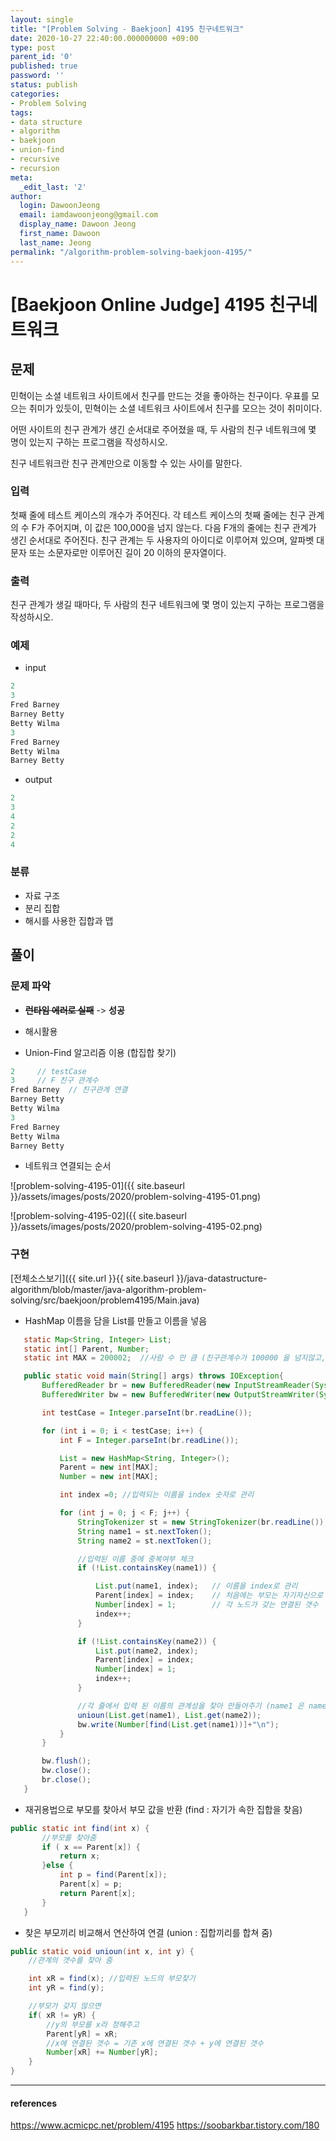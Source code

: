 ```yaml
---
layout: single
title: "[Problem Solving - Baekjoon] 4195 친구네트워크"
date: 2020-10-27 22:40:00.000000000 +09:00
type: post
parent_id: '0'
published: true
password: ''
status: publish
categories:
- Problem Solving
tags:
- data structure
- algorithm
- baekjoon
- union-find
- recursive
- recursion
meta:
  _edit_last: '2'
author:
  login: DawoonJeong
  email: iamdawoonjeong@gmail.com
  display_name: Dawoon Jeong
  first_name: Dawoon
  last_name: Jeong
permalink: "/algorithm-problem-solving-baekjoon-4195/"
---
```

# [Baekjoon Online Judge] 4195 친구네트워크

## 문제
민혁이는 소셜 네트워크 사이트에서 친구를 만드는 것을 좋아하는 친구이다. 우표를 모으는 취미가 있듯이, 민혁이는 소셜 네트워크 사이트에서 친구를 모으는 것이 취미이다.

어떤 사이트의 친구 관계가 생긴 순서대로 주어졌을 때, 두 사람의 친구 네트워크에 몇 명이 있는지 구하는 프로그램을 작성하시오.

친구 네트워크란 친구 관계만으로 이동할 수 있는 사이를 말한다.

### 입력
첫째 줄에 테스트 케이스의 개수가 주어진다. 각 테스트 케이스의 첫째 줄에는 친구 관계의 수 F가 주어지며, 이 값은 100,000을 넘지 않는다. 다음 F개의 줄에는 친구 관계가 생긴 순서대로 주어진다. 친구 관계는 두 사용자의 아이디로 이루어져 있으며, 알파벳 대문자 또는 소문자로만 이루어진 길이 20 이하의 문자열이다.

### 출력
친구 관계가 생길 때마다, 두 사람의 친구 네트워크에 몇 명이 있는지 구하는 프로그램을 작성하시오.

### 예제
- input

```java
2
3
Fred Barney
Barney Betty
Betty Wilma
3
Fred Barney
Betty Wilma
Barney Betty
```

- output

```java
2
3
4
2
2
4
```

### 분류
- 자료 구조
- 분리 집합
- 해시를 사용한 집합과 맵

## 풀이

### 문제 파악
- ~~**런타임 에러로 실패**~~ -> **성공**

- 해시활용
- Union-Find 알고리즘 이용 (합집합 찾기)

```java
2     // testCase
3     // F 친구 관계수
Fred Barney  // 친구관계 연결
Barney Betty
Betty Wilma
3
Fred Barney
Betty Wilma
Barney Betty
```

- 네트워크 연결되는 순서

![problem-solving-4195-01]({{ site.baseurl }}/assets/images/posts/2020/problem-solving-4195-01.png)


![problem-solving-4195-02]({{ site.baseurl }}/assets/images/posts/2020/problem-solving-4195-02.png)



### 구현

[전체소스보기]({{ site.url }}{{ site.baseurl }}/java-datastructure-algorithm/blob/master/java-algorithm-problem-solving/src/baekjoon/problem4195/Main.java)

- HashMap 이름을 담을 List를 만들고 이름을 넣음

```java
   static Map<String, Integer> List;
   static int[] Parent, Number;
   static int MAX = 200002;  //사람 수 만 큼 (친구관계수가 100000 을 넘지않고, 한줄에 2명씩들어가서 최대값 잡아줌)

   public static void main(String[] args) throws IOException{
       BufferedReader br = new BufferedReader(new InputStreamReader(System.in));
       BufferedWriter bw = new BufferedWriter(new OutputStreamWriter(System.out));

       int testCase = Integer.parseInt(br.readLine());

       for (int i = 0; i < testCase; i++) {
           int F = Integer.parseInt(br.readLine());

           List = new HashMap<String, Integer>();
           Parent = new int[MAX];
           Number = new int[MAX];

           int index =0; //입력되는 이름을 index 숫자로 관리

           for (int j = 0; j < F; j++) {
               StringTokenizer st = new StringTokenizer(br.readLine());
               String name1 = st.nextToken();
               String name2 = st.nextToken();

               //입력된 이름 중에 중복여부 체크
               if (!List.containsKey(name1)) {

                   List.put(name1, index);   // 이름을 index로 관리
                   Parent[index] = index;    // 처음에는 부모는 자기자신으로 갖음
                   Number[index] = 1;        // 각 노드가 갖는 연결된 갯수
                   index++;
               }

               if (!List.containsKey(name2)) {
                   List.put(name2, index);
                   Parent[index] = index;
                   Number[index] = 1;
                   index++;
               }

               //각 줄에서 입력 된 이름의 관계성을 찾아 만들어주기 (name1 은 name2의 부모)
               unioun(List.get(name1), List.get(name2));
               bw.write(Number[find(List.get(name1))]+"\n");
           }
       }

       bw.flush();
       bw.close();
       br.close();
   }
```

- 재귀용법으로 부모를 찾아서 부모 값을 반환 (find : 자기가 속한 집합을 찾음)

```java
public static int find(int x) {
       //부모를 찾아줌
       if ( x == Parent[x]) {
           return x;
       }else {
           int p = find(Parent[x]);
           Parent[x] = p;
           return Parent[x];
       }
   }
```

- 찾은 부모끼리 비교해서 연산하여 연결 (union : 집합끼리를 합쳐 줌)

```java
public static void unioun(int x, int y) {
    //관계의 갯수를 찾아 줌

    int xR = find(x); //입력된 노드의 부모찾기
    int yR = find(y);

    //부모가 갖지 않으면
    if( xR != yR) {
        //y의 부모를 x라 정해주고
        Parent[yR] = xR;
        //x에 연결된 갯수 = 기존 x에 연결된 갯수 + y에 연결된 갯수
        Number[xR] += Number[yR];
    }
}
```



---

#### references
<https://www.acmicpc.net/problem/4195>
<https://soobarkbar.tistory.com/180>
